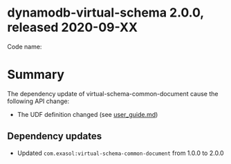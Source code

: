 # dynamodb-virtual-schema 2.0.0, released 2020-09-XX
 
Code name: 


# Summary

The dependency update of virtual-schema-common-document cause the following API change:

* The UDF definition changed (see [user_guide.md](../user-guide/user_guide.md))

## Dependency updates

* Updated `com.exasol:virtual-schema-common-document` from 1.0.0 to 2.0.0 
